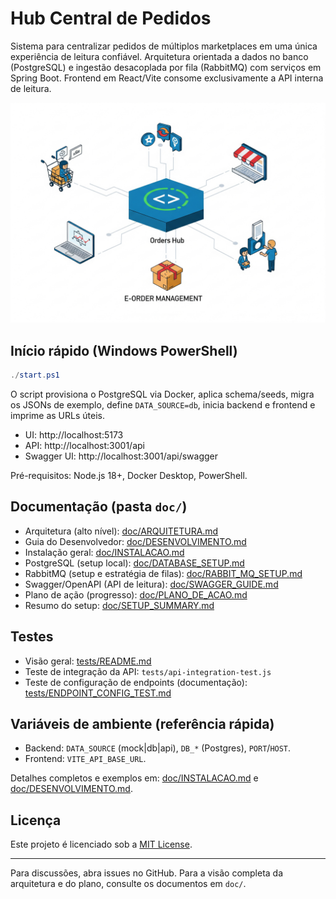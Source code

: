 # Hub Central de Pedidos

Sistema para centralizar pedidos de múltiplos marketplaces em uma única experiência de leitura confiável. Arquitetura orientada a dados no banco (PostgreSQL) e ingestão desacoplada por fila (RabbitMQ) com serviços em Spring Boot. Frontend em React/Vite consome exclusivamente a API interna de leitura.

![Hub Central de Pedidos](doc/img/2025_09_28_IMAGE_001.png)

## Início rápido (Windows PowerShell)

```powershell
./start.ps1
```

O script provisiona o PostgreSQL via Docker, aplica schema/seeds, migra os JSONs de exemplo, define `DATA_SOURCE=db`, inicia backend e frontend e imprime as URLs úteis.

- UI: http://localhost:5173
- API: http://localhost:3001/api
- Swagger UI: http://localhost:3001/api/swagger

Pré-requisitos: Node.js 18+, Docker Desktop, PowerShell.

## Documentação (pasta `doc/`)

- Arquitetura (alto nível): [doc/ARQUITETURA.md](doc/ARQUITETURA.md)
- Guia do Desenvolvedor: [doc/DESENVOLVIMENTO.md](doc/DESENVOLVIMENTO.md)
- Instalação geral: [doc/INSTALACAO.md](doc/INSTALACAO.md)
- PostgreSQL (setup local): [doc/DATABASE_SETUP.md](doc/DATABASE_SETUP.md)
- RabbitMQ (setup e estratégia de filas): [doc/RABBIT_MQ_SETUP.md](doc/RABBIT_MQ_SETUP.md)
- Swagger/OpenAPI (API de leitura): [doc/SWAGGER_GUIDE.md](doc/SWAGGER_GUIDE.md)
- Plano de ação (progresso): [doc/PLANO_DE_ACAO.md](doc/PLANO_DE_ACAO.md)
- Resumo do setup: [doc/SETUP_SUMMARY.md](doc/SETUP_SUMMARY.md)

## Testes

- Visão geral: [tests/README.md](tests/README.md)
- Teste de integração da API: `tests/api-integration-test.js`
- Teste de configuração de endpoints (documentação): [tests/ENDPOINT_CONFIG_TEST.md](tests/ENDPOINT_CONFIG_TEST.md)

## Variáveis de ambiente (referência rápida)

- Backend: `DATA_SOURCE` (mock|db|api), `DB_*` (Postgres), `PORT`/`HOST`.
- Frontend: `VITE_API_BASE_URL`.

Detalhes completos e exemplos em: [doc/INSTALACAO.md](doc/INSTALACAO.md) e [doc/DESENVOLVIMENTO.md](doc/DESENVOLVIMENTO.md).

## Licença

Este projeto é licenciado sob a [MIT License](LICENSE).

---

Para discussões, abra issues no GitHub. Para a visão completa da arquitetura e do plano, consulte os documentos em `doc/`.